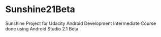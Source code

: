 # Sunshine21Beta
Sunshine Project for Udacity Android Development Intermediate Course done using Android Studio 2.1 Beta
